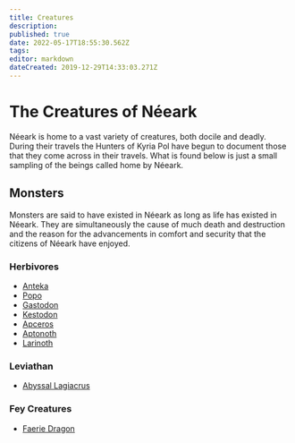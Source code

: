 ```yaml
---
title: Creatures
description: 
published: true
date: 2022-05-17T18:55:30.562Z
tags: 
editor: markdown
dateCreated: 2019-12-29T14:33:03.271Z
---
```


# The Creatures of Néeark
Néeark is home to a vast variety of creatures, both docile and deadly. During their travels the Hunters of Kyria Pol have begun to document those that they come across in their travels. What is found below is just a small sampling of the beings called home by Néeark.

## Monsters
Monsters are said to have existed in Néeark as long as life has existed in Néeark. They are simultaneously the cause of much death and destruction and the reason for the advancements in comfort and security that the citizens of Néeark have enjoyed.

### Herbivores
* [Anteka](/creatures/anteka)
* [Popo](/creatures/popo)
* [Gastodon](/creatures/gastodon)
* [Kestodon](/creatures/kestodon)
* [Apceros](/creatures/apceros)
* [Aptonoth](/creatures/aptonoth)
* [Larinoth](/creatures/larinoth)

### Leviathan
* [Abyssal Lagiacrus](/creatures/abyssal-lagiacrus)

### Fey Creatures
* [Faerie Dragon](/creatures/faerie-dragon)